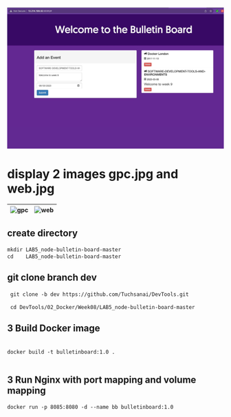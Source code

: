 
![Demo](./demo3.jpg)

# display 2 images gpc.jpg and web.jpg
| ![gpc](./gpc.jpg) | ![web](./web.jpg) |
|:---:|:---:|



## create directory

   
    mkdir LAB5_node-bulletin-board-master
    cd    LAB5_node-bulletin-board-master
    

## git clone branch dev
    
    
   ```
    git clone -b dev https://github.com/Tuchsanai/DevTools.git
   ```
   
   ```   
    cd DevTools/02_Docker/Week08/LAB5_node-bulletin-board-master
   ```


## 3 Build Docker image
```

docker build -t bulletinboard:1.0 .


```

## 3 Run Nginx with port mapping and volume mapping

```
docker run -p 8085:8080 -d --name bb bulletinboard:1.0

```